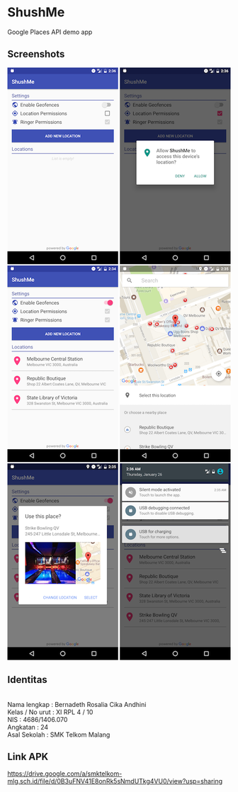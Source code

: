 # ShushMe
Google Places API demo app

## Screenshots

![Screenshot1](screenshots/screen_1.png) ![Screenshot2](screenshots/screen_2.png) ![Screenshot3](screenshots/screen_3.png)
![Screenshot4](screenshots/screen_4.png) ![Screenshot5](screenshots/screen_5.png) ![Screenshot6](screenshots/screen_6.png)

## Identitas
<br>
Nama lengkap : Bernadeth Rosalia Cika Andhini <br>
Kelas / No urut : XI RPL 4 / 10 <br>
NIS : 4686/1406.070 <br>
Angkatan : 24 <br>
Asal Sekolah : SMK Telkom Malang <br>

## Link APK
https://drive.google.com/a/smktelkom-mlg.sch.id/file/d/0B3uFNV41E8onRk5sNmdUTkg4VU0/view?usp=sharing
